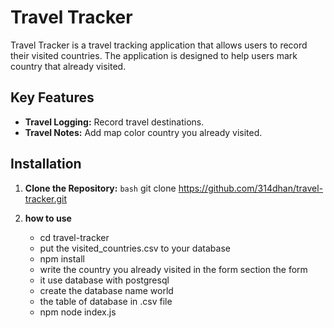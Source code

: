 # Travel Tracker

Travel Tracker is a travel tracking application that allows users to record their visited countries. The application is designed to help users mark country that already visited.

## Key Features

- **Travel Logging:** Record travel destinations.
- **Travel Notes:** Add map color country you already visited.

## Installation

1. **Clone the Repository:**
   ```bash```
   git clone https://github.com/314dhan/travel-tracker.git


2. **how to use**
    - cd travel-tracker
    - put the visited_countries.csv to your database
    - npm install
    - write the country you already visited in the form section the form
    - it use database with postgresql
    - create the database name world
    - the table of database in .csv file
    - npm node index.js
